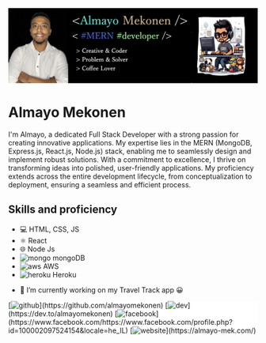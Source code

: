 <img src="https://github.com/almayomekonen/almayomekonen/blob/main/almayopop.png">

# Almayo Mekonen
I'm Almayo, a dedicated
Full Stack Developer with a strong passion for creating innovative applications. My expertise lies in the MERN (MongoDB, Express.js, React.js, Node.js) stack, enabling me to seamlessly design and implement robust solutions.
With a commitment to excellence, I thrive on transforming ideas into polished, user-friendly applications. My proficiency extends across the entire development lifecycle, from conceptualization to deployment, ensuring a seamless and efficient process.

## Skills and proficiency 
* 💻 HTML, CSS, JS
* ⚛️ React
* 🌐 Node Js
* <img width="29" src='https://cdn.iconscout.com/icon/free/png-512/free-mongodb-5-1175140.png?f=webp&w=512' alt='mongo'>  mongoDB 
* <img width="29px" src='https://upload.wikimedia.org/wikipedia/commons/thumb/5/5c/AWS_Simple_Icons_AWS_Cloud.svg/1024px-AWS_Simple_Icons_AWS_Cloud.svg.png' alt='aws'> AWS
* <img width="29" src='https://cdn.iconscout.com/icon/free/png-512/free-heroku-11-1175214.png?f=webp&w=512' alt='heroku'> Heroku


- 🔭 I’m currently working on my Travel Track app 😀 

<div style="background-color: white;">  
[<img src='https://cdn.jsdelivr.net/npm/simple-icons@3.0.1/icons/github.svg' alt='github' height='40'>](https://github.com/almayomekonen)  [<img src='https://cdn.jsdelivr.net/npm/simple-icons@3.0.1/icons/dev-dot-to.svg' alt='dev' height='40'>](https://dev.to/almayomekonen)  [<img src='https://cdn.jsdelivr.net/npm/simple-icons@3.0.1/icons/facebook.svg' alt='facebook' height='40'>](https://www.facebook.com/https://www.facebook.com/profile.php?id=100002097524154&locale=he_IL)  [<img src='https://cdn.jsdelivr.net/npm/simple-icons@3.0.1/icons/icloud.svg' alt='website' height='40'>](https://almayo-mek.com/)  
</div>
